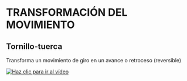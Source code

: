 # **TRANSFORMACIÓN DEL MOVIMIENTO**

## Tornillo-tuerca

Transforma un movimiento de giro en un avance o retroceso (reversible)

[![Haz clic para ir al vídeo](http://img.youtube.com/vi/5WdexqF4VUU/0.jpg)](http://www.youtube.com/watch?v=5WdexqF4VUU "Haz clic para ver el vídeo")
